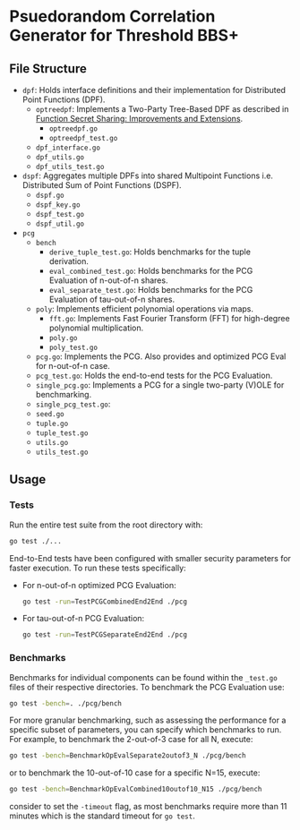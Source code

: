 # Psuedorandom Correlation Generator for Threshold BBS+

## File Structure
- `dpf`: Holds interface definitions and their implementation for Distributed Point Functions (DPF).
    - `optreedpf`: Implements a Two-Party Tree-Based DPF as described in [Function Secret Sharing: Improvements and Extensions](https://eprint.iacr.org/2018/707.pdf).
        - `optreedpf.go`
        - `optreedpf_test.go`
    - `dpf_interface.go`
    - `dpf_utils.go`
    - `dpf_utils_test.go`
- `dspf`: Aggregates multiple DPFs into shared Multipoint Functions i.e. Distributed Sum of Point Functions (DSPF).
    - `dspf.go`
    - `dspf_key.go`
    - `dspf_test.go`
    - `dspf_util.go`
- `pcg`
    - `bench`
        - `derive_tuple_test.go`: Holds benchmarks for the tuple derivation.
        - `eval_combined_test.go`: Holds benchmarks for the PCG Evaluation of n-out-of-n shares.
        - `eval_separate_test.go`: Holds benchmarks for the PCG Evaluation of tau-out-of-n shares.
    - `poly`: Implements efficient polynomial operations via maps.
        - `fft.go`: Implements Fast Fourier Transform (FFT) for high-degree polynomial multiplication.
        - `poly.go`
        - `poly_test.go`
    - `pcg.go`: Implements the PCG. Also provides and optimized PCG Eval for n-out-of-n case.
    - `pcg_test.go`: Holds the end-to-end tests for the PCG Evaluation.
    - `single_pcg.go`: Implements a PCG for a single two-party (V)OLE for benchmarking.
    - `single_pcg_test.go`:
    - `seed.go`
    - `tuple.go`
    - `tuple_test.go`
    - `utils.go`
    - `utils_test.go`
## Usage
### Tests

Run the entire test suite from the root directory with:
```bash
go test ./...
```
End-to-End tests have been configured with smaller security parameters for faster execution. To run these tests specifically:

- For n-out-of-n optimized PCG Evaluation:
    ```bash
    go test -run=TestPCGCombinedEnd2End ./pcg
    ```
- For tau-out-of-n PCG Evaluation:
    ```bash
    go test -run=TestPCGSeparateEnd2End ./pcg
    ```
### Benchmarks

Benchmarks for individual components can be found within the `_test.go` files of their respective directories. To benchmark the PCG Evaluation use:

```bash
go test -bench=. ./pcg/bench
```
For more granular benchmarking, such as assessing the performance for a specific subset of parameters, you can specify which benchmarks to run. For example, to benchmark the 2-out-of-3 case for all N, execute:
```bash
go test -bench=BenchmarkOpEvalSeparate2outof3_N ./pcg/bench
```
or to benchmark the 10-out-of-10 case for a specific N=15, execute:
```bash
go test -bench=BenchmarkOpEvalCombined10outof10_N15 ./pcg/bench
```
consider to set the `-timeout` flag, as most benchmarks require more than 11 minutes which is the standard timeout for `go test`.

